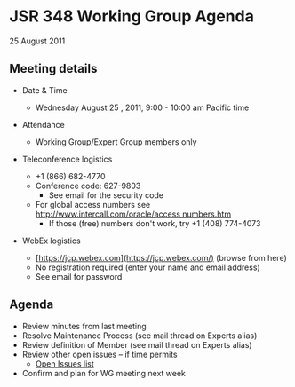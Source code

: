 # JSR 348 Working Group Agenda  
25 August 2011

## Meeting details

*   Date & Time
    *   Wednesday August 25 , 2011, 9:00 - 10:00 am Pacific time
*   Attendance
    *   Working Group/Expert Group members only  

*   Teleconference logistics
    *   +1 (866) 682-4770
    *   Conference code: 627-9803
        *   See email for the security code
    *   For global access numbers see [http://www.intercall.com/oracle/access numbers.htm](http://www.intercall.com/oracle/access_numbers.htm)
        *   If those (free) numbers don't work, try +1 (408) 774-4073
*   WebEx logistics
    *   [https://jcp.webex.com](https://jcp.webex.com/) (browse from here)
    *   No registration required (enter your name and email address)
    *   See email for password

## **Agenda**

*   Review minutes from last meeting
*   Resolve Maintenance Process (see mail thread on Experts alias)
*   Review definition of Member (see mail thread on Experts alias)
*   Review other open issues – if time permits
    *   [Open Issues list](/files/Meeting%20Materials/OpenIssues-2011-08-24.md)
*   Confirm and plan for WG meeting next week
